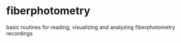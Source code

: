 # fiberphotometry
basic routines for reading, visualizing and analyzing fiberphotometry recordings 
